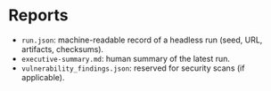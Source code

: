 # Reports
- `run.json`: machine-readable record of a headless run (seed, URL, artifacts, checksums).
- `executive-summary.md`: human summary of the latest run.
- `vulnerability_findings.json`: reserved for security scans (if applicable).
